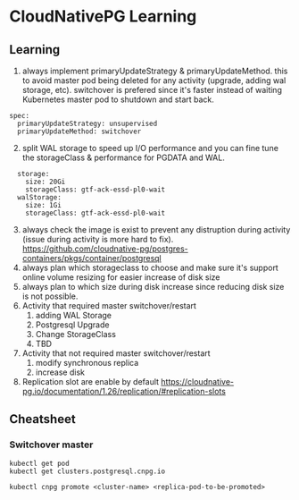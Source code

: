 # CloudNativePG Learning

## Learning
1. always implement primaryUpdateStrategy & primaryUpdateMethod. this to avoid master pod being deleted for any activity (upgrade, adding wal storage, etc). switchover is prefered since it's faster instead of waiting Kubernetes master pod to shutdown and start back.
```
spec:
  primaryUpdateStrategy: unsupervised
  primaryUpdateMethod: switchover
```
2. split WAL storage to speed up I/O performance and you can fine tune the storageClass & performance for PGDATA and WAL.
```
  storage:
    size: 20Gi
    storageClass: gtf-ack-essd-pl0-wait
  walStorage:
    size: 1Gi
    storageClass: gtf-ack-essd-pl0-wait
```
3. always check the image is exist to prevent any distruption during activity (issue during activity is more hard to fix). https://github.com/cloudnative-pg/postgres-containers/pkgs/container/postgresql
4. always plan which storageclass to choose and make sure it's support online volume resizing for easier increase of disk size
5. always plan to which size during disk increase since reducing disk size is not possible.
6. Activity that required master switchover/restart
   1. adding WAL Storage
   2. Postgresql Upgrade
   3. Change StorageClass
   4. TBD
7. Activity that not required master switchover/restart
   1. modify synchronous replica
   2. increase disk
8. Replication slot are enable by default https://cloudnative-pg.io/documentation/1.26/replication/#replication-slots

## Cheatsheet

### Switchover master
```
kubectl get pod
kubectl get clusters.postgresql.cnpg.io

kubectl cnpg promote <cluster-name> <replica-pod-to-be-promoted>
```